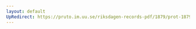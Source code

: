 ```yaml
---
layout: default
UpRedirect: https://pruto.im.uu.se/riksdagen-records-pdf/1879/prot-1879--ak--061/prot-1879--ak--061_014.pdf
---
```

